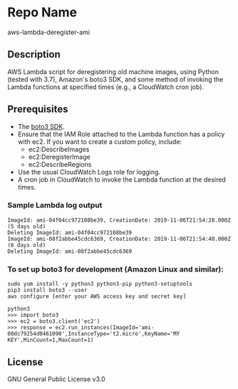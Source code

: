 Repo Name
=========
aws-lambda-deregister-ami

Description
---------------
AWS Lambda script for deregistering old machine images, using Python (tested with 3.7), Amazon's boto3 SDK, and some method of invoking the Lambda functions at specified times (e.g., a CloudWatch cron job).

Prerequisites
---------------
* The [boto3 SDK](https://aws.amazon.com/sdk-for-python/).
* Ensure that the IAM Role attached to the Lambda function has a policy with ec2. If you want to create a custom policy, include:
   + ec2:DescribeImages
   + ec2:DeregisterImage
   + ec2:DescribeRegions
* Use the usual CloudWatch Logs role for logging.
* A cron job in CloudWatch to invoke the Lambda function at the desired times.

### Sample Lambda log output
```
ImageId: ami-04f04cc972108be39, CreationDate: 2019-11-06T21:54:28.000Z (5 days old)
Deleting ImageId: ami-04f04cc972108be39
ImageId: ami-08f2abbe45cdc6369, CreationDate: 2019-11-06T21:54:40.000Z (6 days old)
Deleting ImageId: ami-08f2abbe45cdc6369	
```

### To set up boto3 for development (Amazon Linux and similar):
```
sudo yum install -y python3 python3-pip python3-setuptools
pip3 install boto3 --user
aws configure [enter your AWS access key and secret key]

python3
>>> import boto3
>>> ec2 = boto3.client('ec2')
>>> response = ec2.run_instances(ImageId='ami-00dc79254d0461090',InstanceType='t2.micro',KeyName='MY KEY',MinCount=1,MaxCount=1)
```

License
---------------
GNU General Public License v3.0
